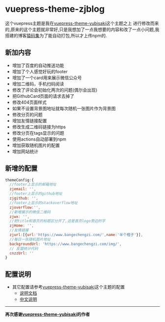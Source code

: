 # vuepress-theme-zjblog
这个vuepress主题是我在[vuepress-theme-yubisaki](https://github.com/Yubisaki/vuepress-theme-yubisaki)这个主题之上
进行修改而来的,原来的这个主题就非常好,只是我想加了一点我想要的内容和改了一点小问题,我搭建的博客[猿码集](https://zjblog.github.io/)为了能自动打包,所以才上传npm的.
## 新加内容
* 增加了百度的自动推送功能
* 增加了个人感觉好玩的footer
* 增加了一个card用来展示微信公众号
* 增加二维码，手机扫码阅读
* 修改了评论会初始化两次的问题(偶尔会出现)
* 把GithubCard页面的请求去掉了
* 修改404页面样式
* 如果不设置背景图地址就每次随机一张图片作为背景图
* 修改分页的问题
* 增加友情链接配置
* 修改生成二维码链接为https
* 修改分页在tags显示的问题
* 使用actions自动部署到npm
* 增加获取随机图片的配置
* 增加网站统计
## 新增的配置
```js
themeConfig:{
  //footer上显示的邮箱地址
  zjemail: '',
  //footer上显示的github地址
  zjgithub: '',
  //footer上显示的stackoverflow地址
  zjoverflow:'',
  //新增展示的微信二维码
  zjwx: '',
  //把title和首页的标题区分开了,这是首页logo旁边的字
  zjHome: '',
  //友情链接
  zjurl:[{url:'https://www.bangechengzi.com/',name:'半个橙子'}],
  //每日一张随机图片地址
  backgroundUrl: 'https://www.bangechengzi.com/img/',
  // 友盟统计代码
  cnzzUrl: ''
}
```

## 配置说明
 * 其它配置请参考[vuepress-theme-yubisaki](https://github.com/Yubisaki/vuepress-theme-yubisaki)这个主题的配置
     * [说明文档](https://github.com/Bloss/vuepress-theme-yubisaki/blob/master/README.md)
     * [中文说明](https://wuwaki.me/yubisaki/usage.html)
----
__再次感谢[vuepress-theme-yubisaki](https://github.com/Yubisaki/vuepress-theme-yubisaki)的作者__
